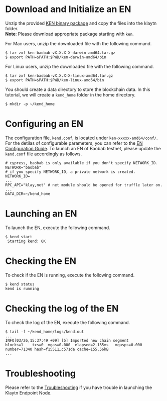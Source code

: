 # Download and Initialize an EN

Unzip the provided [KEN binary package](../../node/download.md) and copy the files into the klaytn folder.   
**Note**: Please download appropriate package starting with `ken`.

For Mac users, unzip the downloaded file with the following command.
```shell
$ tar zxf ken-baobab-vX.X.X-X-darwin-amd64.tar.gz
$ export PATH=$PATH:$PWD/ken-darwin-amd64/bin
```

For Linux users, unzip the downloaded file with the following command.
```shell
$ tar zxf ken-baobab-vX.X.X-X-linux-amd64.tar.gz
$ export PATH=$PATH:$PWD/ken-linux-amd64/bin
```

You should create a data directory to store the blockchain data. In this tutorial, we will create a `kend_home` folder in the home directory.
```shell
$ mkdir -p ~/kend_home
```

# Configuring an EN
The configuration file, `kend.conf`,  is located under `ken-xxxxx-amd64/conf/`. For the detilas of configurable parameters, you can refer to the [EN Configuration Guide](../../node/en/installation/config.md).
To launch an EN of Baobab testnet, please update the `kend.conf` file accordingly as follows.

```
# cypress, baobab is only available if you don't specify NETWORK_ID.
NETWORK="baobab"
# if you specify NETWORK_ID, a private network is created.
NETWORK_ID=
...
RPC_API="klay,net" # net module should be opened for truffle later on.
...
DATA_DIR=~/kend_home
```

# Launching an EN
To launch the EN, execute the following command.
```shell
$ kend start
 Starting kend: OK
```

# Checking the EN
To check if the EN is running, execute the following command.
```shell
$ kend status
kend is running
```

# Checking the log of the EN
To check the log of the EN, execute the following command.
```shell
$ tail -f ~/kend_home/logs/kend.out
...
INFO[03/26,15:37:49 +09] [5] Imported new chain segment                blocks=1    txs=0  mgas=0.000  elapsed=2.135ms   mgasps=0.000    number=71340 hash=f15511…c571da cache=155.56kB
...
```

# Troubleshooting

Please refer to the [Troubleshooting](../../node/troubleshooting/troubleshooting.md) if you have trouble in launching the Klaytn Endpoint Node.
